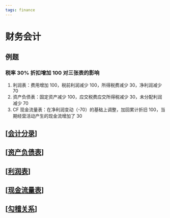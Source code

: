 ```yaml
---
tags: finance
---
```


# 财务会计

## 例题

### 税率 30% 折扣增加 100 对三张表的影响

1. 利润表：费用增加 100，税前利润减少 100，所得税费减少 30，净利润减少 70
2. 资产负债表：固定资产减少 100，应交税费应交所得税减少 30，未分配利润减少 70
3. CF 现金流量表：在净利润变动（-70）的基础上调整，加回累计折旧 100，当期经营活动产生的现金流增加了 30

## [[会计分录]]

## [[资产负债表]]

## [[利润表]]

## [[现金流量表]]

## [[勾稽关系]]

[//begin]: # "Autogenerated link references for markdown compatibility"
[会计分录]: 会计分录.md "会计分录"
[资产负债表]: 资产负债表.md "资产负债表"
[利润表]: 利润表.md "利润表"
[现金流量表]: 现金流量表.md "现金流量表"
[勾稽关系]: 勾稽关系.md "勾稽关系"
[//end]: # "Autogenerated link references"
